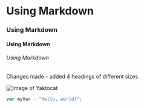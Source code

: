 # Using Markdown
### Using Markdown
#### Using Markdown
###### Using Markdown

Changes made - added 4 headings of different sizes

![Image of Yaktocat](https://octodex.github.com/images/yaktocat.png)

``` javascript
var myVar - "Hello, world!";
```
